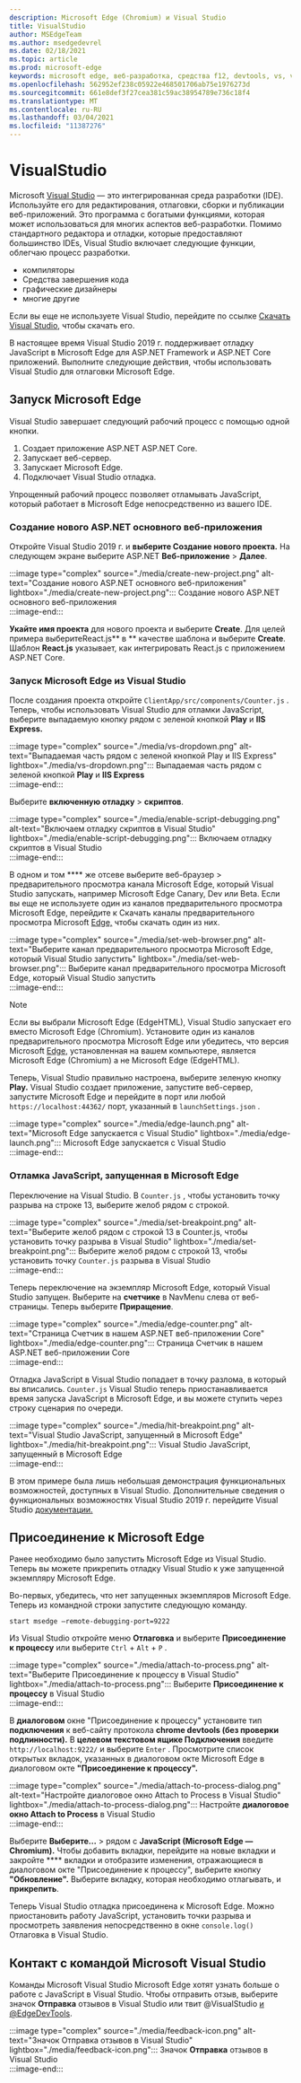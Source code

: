 ```yaml
---
description: Microsoft Edge (Chromium) и Visual Studio
title: VisualStudio
author: MSEdgeTeam
ms.author: msedgedevrel
ms.date: 02/18/2021
ms.topic: article
ms.prod: microsoft-edge
keywords: microsoft edge, веб-разработка, средства f12, devtools, vs, visual studio, debugger
ms.openlocfilehash: 562952ef238c05922e468501706ab75e1976273d
ms.sourcegitcommit: 661e8def3f27cea381c59ac38954789e736c18f4
ms.translationtype: MT
ms.contentlocale: ru-RU
ms.lasthandoff: 03/04/2021
ms.locfileid: "11387276"
---
```

# <a name="visual-studio"></a>VisualStudio  

Microsoft [Visual Studio][MicrosoftVisualstudioVs] — это интегрированная среда разработки \(IDE\).   Используйте его для редактирования, отлаговки, сборки и публикации веб-приложений.  Это программа с богатыми функциями, которая может использоваться для многих аспектов веб-разработки.  Помимо стандартного редактора и отладки, которые предоставляют большинство IDEs, Visual Studio включает следующие функции, облегчаю процесс разработки.  

*   компиляторы  
*   Средства завершения кода  
*   графические дизайнеры  
*   многие другие  
    
Если вы еще не используете Visual Studio, перейдите по ссылке [Скачать Visual Studio,][MicrosoftVisualstudioDownloads] чтобы скачать его.  

В настоящее время Visual Studio 2019 г. поддерживает отладку JavaScript в Microsoft Edge для ASP.NET Framework и ASP.NET Core приложений.  Выполните следующие действия, чтобы использовать Visual Studio для отлаговки Microsoft Edge.  

## <a name="launch-microsoft-edge"></a>Запуск Microsoft Edge  

Visual Studio завершает следующий рабочий процесс с помощью одной кнопки.  

1.  Создает приложение ASP.NET ASP.NET Core.  
1.  Запускает веб-сервер.  
1.  Запускает Microsoft Edge.  
1.  Подключает Visual Studio отладка.  
    
Упрощенный рабочий процесс позволяет отламывать JavaScript, который работает в Microsoft Edge непосредственно из вашего IDE.  

### <a name="create-a-new-aspnet-core-web-app"></a>Создание нового ASP.NET основного веб-приложения  

Откройте Visual Studio 2019 г. и **выберите Создание нового проекта.**  На следующем экране выберите ASP.NET **Веб-приложение**  >  **Далее**.  

:::image type="complex" source="./media/create-new-project.png" alt-text="Создание нового ASP.NET основного веб-приложения" lightbox="./media/create-new-project.png":::
   Создание нового ASP.NET основного веб-приложения  
:::image-end:::  

**Укайте имя проекта** для нового проекта и выберите **Create**.  Для целей примера выберитеReact.js** в ** качестве шаблона и выберите **Create**.  Шаблон **React.js** указывает, как интегрировать React.js с приложением ASP.NET Core.  

### <a name="launch-microsoft-edge-from-visual-studio"></a>Запуск Microsoft Edge из Visual Studio  

После создания проекта откройте `ClientApp/src/components/Counter.js` .  Теперь, чтобы использовать Visual Studio для отламки JavaScript, выберите выпадаемую кнопку рядом с зеленой кнопкой **Play** и **IIS Express.**  

:::image type="complex" source="./media/vs-dropdown.png" alt-text="Выпадаемая часть рядом с зеленой кнопкой Play и IIS Express" lightbox="./media/vs-dropdown.png":::
   Выпадаемая часть рядом с зеленой кнопкой **Play** и **IIS Express**  
:::image-end:::  

Выберите **включенную отладку**  >  **скриптов**.  

:::image type="complex" source="./media/enable-script-debugging.png" alt-text="Включаем отладку скриптов в Visual Studio" lightbox="./media/enable-script-debugging.png":::
   Включаем отладку скриптов в Visual Studio  
:::image-end:::  

В одном и том **** же отсеве выберите веб-браузер > предварительного просмотра канала Microsoft Edge, который Visual Studio запускать, например Microsoft Edge Canary, Dev или Beta.  Если вы еще не используете один из каналов предварительного просмотра Microsoft Edge, перейдите к Скачать каналы предварительного просмотра Microsoft [Edge,][MicrosoftedgeinsiderDownload] чтобы скачать один из них.  

:::image type="complex" source="./media/set-web-browser.png" alt-text="Выберите канал предварительного просмотра Microsoft Edge, который Visual Studio запустить" lightbox="./media/set-web-browser.png":::
   Выберите канал предварительного просмотра Microsoft Edge, который Visual Studio запустить  
:::image-end:::  

> [!NOTE]
> Если вы выбрали Microsoft Edge \(EdgeHTML\), Visual Studio запускает его вместо Microsoft Edge \(Chromium\).  Установите один из каналов предварительного просмотра Microsoft Edge или убедитесь, что версия Microsoft [Edge,][MicrosoftedgeinsiderDownload] установленная на вашем компьютере, является Microsoft Edge \(Chromium\) а не Microsoft Edge \(EdgeHTML\).  

Теперь, Visual Studio правильно настроена, выберите зеленую кнопку **Play.**  Visual Studio создает приложение, запустите веб-сервер, запустите Microsoft Edge и перейдите в порт или любой `https://localhost:44362/` порт, указанный в `launchSettings.json` .  

:::image type="complex" source="./media/edge-launch.png" alt-text="Microsoft Edge запускается с Visual Studio" lightbox="./media/edge-launch.png":::
   Microsoft Edge запускается с Visual Studio  
:::image-end:::  

### <a name="debug-javascript-running-in-microsoft-edge"></a>Отламка JavaScript, запущенная в Microsoft Edge  

Переключение на Visual Studio.  В `Counter.js` , чтобы установить точку разрыва на строке 13, выберите желоб рядом с строкой.  

:::image type="complex" source="./media/set-breakpoint.png" alt-text="Выберите желоб рядом с строкой 13 в Counter.js, чтобы установить точку разрыва в Visual Studio" lightbox="./media/set-breakpoint.png":::
   Выберите желоб рядом с строкой 13, чтобы установить точку `Counter.js` разрыва в Visual Studio  
:::image-end:::  

Теперь переключение на экземпляр Microsoft Edge, который Visual Studio запущен.  Выберите на **счетчике** в NavMenu слева от веб-страницы.  Теперь выберите **Приращение**.  

:::image type="complex" source="./media/edge-counter.png" alt-text="Страница Счетчик в нашем ASP.NET веб-приложении Core" lightbox="./media/edge-counter.png":::
   Страница Счетчик в нашем ASP.NET веб-приложении Core  
:::image-end:::  

Отладка JavaScript в Visual Studio попадает в точку разлома, в который вы вписались. `Counter.js`  Visual Studio теперь приостанавливается время запуска JavaScript в Microsoft Edge, и вы можете ступить через строку сценария по очереди.  

:::image type="complex" source="./media/hit-breakpoint.png" alt-text="Visual Studio JavaScript, запущенный в Microsoft Edge" lightbox="./media/hit-breakpoint.png":::
   Visual Studio JavaScript, запущенный в Microsoft Edge  
:::image-end:::  

В этом примере была лишь небольшая демонстрация функциональных возможностей, доступных в Visual Studio.  Дополнительные сведения о функциональных возможностях Visual Studio 2019 г. перейдите Visual Studio [документации.][VisualStudioWindowsIndex]  

## <a name="attach-to-microsoft-edge"></a>Присоединение к Microsoft Edge  

Ранее необходимо было запустить Microsoft Edge из Visual Studio.  Теперь вы можете прикрепить отладку Visual Studio к уже запущенной экземпляру Microsoft Edge.  

Во-первых, убедитесь, что нет запущенных экземпляров Microsoft Edge.  Теперь из командной строки запустите следующую команду.  

```console
start msedge –remote-debugging-port=9222
```  

Из Visual Studio откройте меню **Отлаговка** и выберите **Присоединение к процессу** или выберите `Ctrl` + `Alt` + `P` .  

:::image type="complex" source="./media/attach-to-process.png" alt-text="Выберите Присоединение к процессу в Visual Studio" lightbox="./media/attach-to-process.png":::
   Выберите **Присоединение к процессу** в Visual Studio  
:::image-end:::  

В **диалоговом** окне "Присоединение к процессу" установите тип **подключения** к веб-сайту протокола **chrome devtools (без проверки подлинности).**  В **целевом текстовом ящике Подключения** введите `http://localhost:9222/` и выберите `Enter` .  Просмотрите список открытых вкладок, указанных в диалоговом окте Microsoft Edge в диалоговом окте **"Присоединение к процессу".**  

:::image type="complex" source="./media/attach-to-process-dialog.png" alt-text="Настройте диалоговое окно Attach to Process в Visual Studio" lightbox="./media/attach-to-process-dialog.png":::
   Настройте **диалоговое окно Attach to Process** в Visual Studio  
:::image-end:::  

Выберите **Выберите...** > рядом с **JavaScript (Microsoft Edge — Chromium).**  Чтобы добавить вкладки, перейдите на новые вкладки и закройте **** вкладки и отобразите изменения, отражающиеся в диалоговом окте "Присоединение к процессу", выберите кнопку **"Обновление".**  Выберите вкладку, которая необходимо отлагывать, и **прикрепить**.  

Теперь Visual Studio отладка присоединена к Microsoft Edge.  Можно приостановить работу JavaScript, установить точки разрыва и просмотреть заявления непосредственно в окне `console.log()` Отлаговка в Visual Studio.  

## <a name="getting-in-touch-with-the-microsoft-visual-studio-team"></a>Контакт с командой Microsoft Visual Studio  

Команды Microsoft Visual Studio Microsoft Edge хотят узнать больше о работе с JavaScript в Visual Studio.  Чтобы отправить отзыв, выберите значок **Отправка** отзывов в Visual Studio или твит @VisualStudio [и @EdgeDevTools][TwitterIntentTweetViualstudioEdgdevtools].  

:::image type="complex" source="./media/feedback-icon.png" alt-text="Значок Отправка отзывов в Visual Studio" lightbox="./media/feedback-icon.png":::
   Значок **Отправка** отзывов в Visual Studio  
:::image-end:::  

<!-- links -->  

[VisualStudioWindowsIndex]: /visualstudio/windows/index "Visual Studio документации | Документы Майкрософт"  

[MicrosoftVisualstudioDownloads]: https://visualstudio.microsoft.com/downloads "Загрузка Visual Studio"  
[MicrosoftVisualstudioVs]: https://visualstudio.microsoft.com/vs "Visual Studio IDE"  

[MicrosoftedgeinsiderDownload]: https://www.microsoftedgeinsider.com/download "Скачивание Microsoft Edge Insider Channels"  

[TwitterIntentTweetViualstudioEdgdevtools]: https://twitter.com/intent/tweet?text=@VisualStudio+@EdgeDevTools "Чирикать @VisualStudio и @EdgeDevTools | Twitter"  
